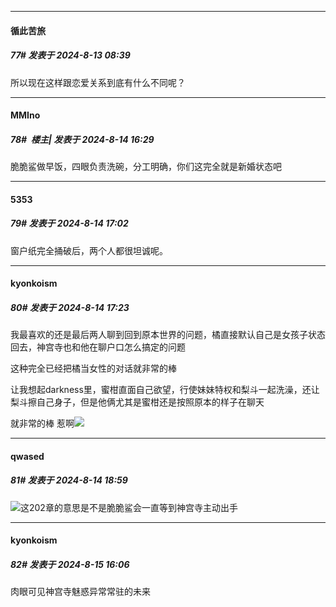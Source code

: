 ﻿
*****

####  循此苦旅  
##### 77#       发表于 2024-8-13 08:39

所以现在这样跟恋爱关系到底有什么不同呢？


*****

####  MMIno  
##### 78#         楼主| 发表于 2024-8-14 16:29

脆脆鲨做早饭，四眼负责洗碗，分工明确，你们这完全就是新婚状态吧


*****

####  5353  
##### 79#       发表于 2024-8-14 17:02

窗户纸完全捅破后，两个人都很坦诚呢。


*****

####  kyonkoism  
##### 80#       发表于 2024-8-14 17:23

我最喜欢的还是最后两人聊到回到原本世界的问题，橘直接默认自己是女孩子状态回去，神宫寺也和他在聊户口怎么搞定的问题

这种完全已经把橘当女性的对话就非常的棒

让我想起darkness里，蜜柑直面自己欲望，行使妹妹特权和梨斗一起洗澡，还让梨斗擦自己身子，但是他俩尤其是蜜柑还是按照原本的样子在聊天

就非常的棒 惹啊<img src="https://static.saraba1st.com/image/smiley/face2017/152.png" referrerpolicy="no-referrer">


*****

####  qwased  
##### 81#       发表于 2024-8-14 18:59

<img src="https://static.saraba1st.com/image/smiley/face2017/067.png" referrerpolicy="no-referrer">这202章的意思是不是脆脆鲨会一直等到神宫寺主动出手


*****

####  kyonkoism  
##### 82#       发表于 2024-8-15 16:06

肉眼可见神宫寺魅惑异常常驻的未来

